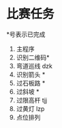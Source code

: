 # 比赛任务
*号表示已完成
1. 主程序  
2. 识别二维码*
3. 弯道巡线     dzk
4. 识别箭头 *
5. 过石板路 *
6. 过斜坡   *
7. 过限高杆     tjj
8. 过黄灯       lzp
9. 点位排列
